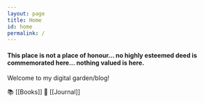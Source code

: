 ```yaml
---
layout: page
title: Home
id: home
permalink: /
---
```


#### This place is not a place of honour... no highly esteemed deed is commemorated here... nothing valued is here.

Welcome to my digital garden/blog!


📚 [[Books]]
📔 [[Journal]]
